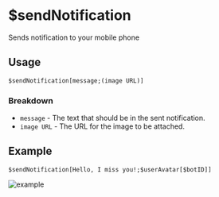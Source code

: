 # $sendNotification
Sends notification to your mobile phone

## Usage
```
$sendNotification[message;(image URL)]
```

### Breakdown
- `message` - The text that should be in the sent notification.
- `image URL` - The URL for the image to be attached.

## Example
```
$sendNotification[Hello, I miss you!;$userAvatar[$botID]]
```

![example](https://i.imgur.com/yfSTLVY.png)
